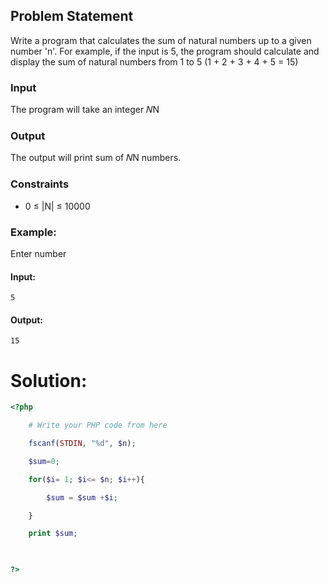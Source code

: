 
## Problem Statement

Write a program that calculates the sum of natural numbers up to a given number 'n'. For example, if the input is 5, the program should calculate and display the sum of natural numbers from 1 to 5 (1 + 2 + 3 + 4 + 5 = 15)
### Input
The program will take an integer 𝑁N
### Output
The output will print sum of 𝑁N numbers.
### Constraints
- 0 ≤ |N| ≤ 10000
### Example:
Enter number

#### Input:

```
5
```

#### Output:

```
15
```

# Solution:
```php
<?php

    # Write your PHP code from here

    fscanf(STDIN, "%d", $n);

    $sum=0;

    for($i= 1; $i<= $n; $i++){

        $sum = $sum +$i;

    }

    print $sum;

  

?>
```